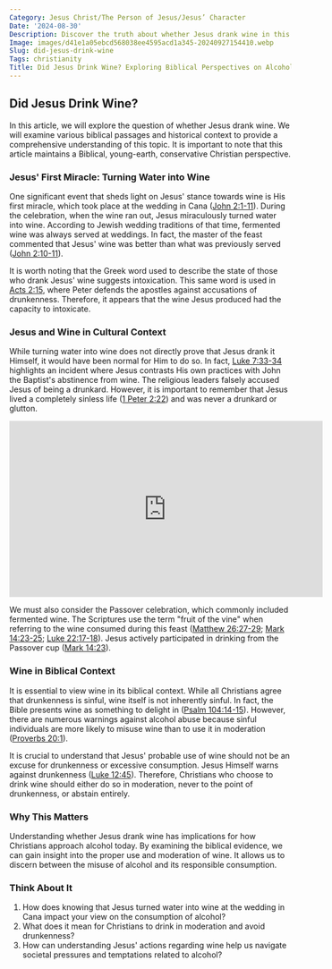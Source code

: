```yaml
---
Category: Jesus Christ/The Person of Jesus/Jesus’ Character
Date: '2024-08-30'
Description: Discover the truth about whether Jesus drank wine in this insightful article. Uncover historical and biblical perspectives on this controversial topic.
Image: images/d41e1a05ebcd568038ee4595acd1a345-20240927154410.webp
Slug: did-jesus-drink-wine
Tags: christianity
Title: Did Jesus Drink Wine? Exploring Biblical Perspectives on Alcohol Consumption
---
```


## Did Jesus Drink Wine?

In this article, we will explore the question of whether Jesus drank wine. We will examine various biblical passages and historical context to provide a comprehensive understanding of this topic. It is important to note that this article maintains a Biblical, young-earth, conservative Christian perspective.

### Jesus' First Miracle: Turning Water into Wine

One significant event that sheds light on Jesus' stance towards wine is His first miracle, which took place at the wedding in Cana ([John 2:1-11](https://www.bibleref.com/John/2/John-2-1.html)). During the celebration, when the wine ran out, Jesus miraculously turned water into wine. According to Jewish wedding traditions of that time, fermented wine was always served at weddings. In fact, the master of the feast commented that Jesus' wine was better than what was previously served ([John 2:10-11](https://www.bibleref.com/John/2/John-2-10.html)).

It is worth noting that the Greek word used to describe the state of those who drank Jesus' wine suggests intoxication. This same word is used in [Acts 2:15](https://www.bibleref.com/Acts/2/Acts-2-15.html), where Peter defends the apostles against accusations of drunkenness. Therefore, it appears that the wine Jesus produced had the capacity to intoxicate.

### Jesus and Wine in Cultural Context

While turning water into wine does not directly prove that Jesus drank it Himself, it would have been normal for Him to do so. In fact, [Luke 7:33-34](https://www.bibleref.com/Luke/7/Luke-7-33.html) highlights an incident where Jesus contrasts His own practices with John the Baptist's abstinence from wine. The religious leaders falsely accused Jesus of being a drunkard. However, it is important to remember that Jesus lived a completely sinless life ([1 Peter 2:22](https://www.bibleref.com/1-Peter/2/1-Peter-2-22.html)) and was never a drunkard or glutton.


<iframe width="560" height="315" src="https://www.youtube.com/embed/aCoc16iwutg" frameborder="0" allow="autoplay; encrypted-media" allowfullscreen></iframe>


We must also consider the Passover celebration, which commonly included fermented wine. The Scriptures use the term "fruit of the vine" when referring to the wine consumed during this feast ([Matthew 26:27-29](https://www.bibleref.com/Matthew/26/Matthew-26-27.html); [Mark 14:23-25](https://www.bibleref.com/Mark/14/Mark-14-23.html); [Luke 22:17-18](https://www.bibleref.com/Luke/22/Luke-22-17.html)). Jesus actively participated in drinking from the Passover cup ([Mark 14:23](https://www.bibleref.com/Mark/14/Mark-14-23.html)).

### Wine in Biblical Context

It is essential to view wine in its biblical context. While all Christians agree that drunkenness is sinful, wine itself is not inherently sinful. In fact, the Bible presents wine as something to delight in ([Psalm 104:14-15](https://www.bibleref.com/Psalm/104/Psalm-104-14.html)). However, there are numerous warnings against alcohol abuse because sinful individuals are more likely to misuse wine than to use it in moderation ([Proverbs 20:1](https://www.bibleref.com/Proverbs/20/Proverbs-20-1.html)).

It is crucial to understand that Jesus' probable use of wine should not be an excuse for drunkenness or excessive consumption. Jesus Himself warns against drunkenness ([Luke 12:45](https://www.bibleref.com/Luke/12/Luke-12-45.html)). Therefore, Christians who choose to drink wine should either do so in moderation, never to the point of drunkenness, or abstain entirely.

### Why This Matters

Understanding whether Jesus drank wine has implications for how Christians approach alcohol today. By examining the biblical evidence, we can gain insight into the proper use and moderation of wine. It allows us to discern between the misuse of alcohol and its responsible consumption.

### Think About It

1. How does knowing that Jesus turned water into wine at the wedding in Cana impact your view on the consumption of alcohol?
2. What does it mean for Christians to drink in moderation and avoid drunkenness?
3. How can understanding Jesus' actions regarding wine help us navigate societal pressures and temptations related to alcohol?